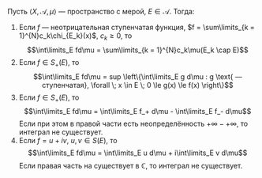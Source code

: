 Пусть $\langle X, \mathcal{A}, \mu \rangle$ — пространство с мерой, $E \in \mathcal{A}$.
Тогда:
1. Если $f$ — неотрицательная ступенчатая функция, $f = \sum\limits_{k = 1}^{N}c_k\chi_{E_k}(x)$, $c_k \ge 0$, то $$\int\limits_E fd\mu = \sum\limits_{k = 1}^{N}c_k\mu(E_k \cap E)$$
2. Если $f \in S_+(E)$, то $$\int\limits_E fd\mu = sup \left\{\int\limits_E g d\mu : g \text{ — ступенчатая}, \forall \; x \in E \; 0 \le g(x) \le f(x) \right\}$$
3. Если $f \in S_+(E)$, то $$\int\limits_E fd\mu = \int\limits_E f_+ d\mu - \int\limits_E f_- d\mu$$ Если при этом в правой части есть неопределённость $+\infty - +\infty$, то интеграл не существует.
4. Если $f = u + iv$, $u, v \in S(E)$, то $$\int\limits_E fd\mu = \int\limits_E u d\mu + i\int\limits_E v d\mu$$ Если правая часть на существует в $\mathbb{C}$, то интеграл не существует.